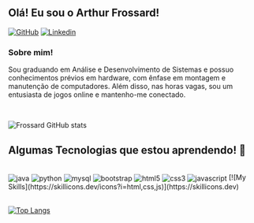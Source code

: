 ## Olá! Eu sou o Arthur Frossard!

[![GitHub](https://img.shields.io/badge/GitHub-100000?style=for-the-badge&logo=github&logoColor=white)](https://github.com/arthurfrossard)
[![Linkedin](https://img.shields.io/badge/LinkedIn-0077B5?style=for-the-badge&logo=linkedin&logoColor=white)](https://www.linkedin.com/in/arthurfrossard/)

### Sobre mim!<br/>
Sou graduando em Análise e Desenvolvimento de Sistemas e possuo conhecimentos prévios em hardware, com ênfase em montagem e manutenção de computadores. Além disso, nas horas vagas, sou um entusiasta de jogos online e mantenho-me conectado.

<br/>

![Frossard GitHub stats](https://github-readme-stats.vercel.app/api?username=arthurfrossard&show_icons=true&theme=dracula)

## Algumas Tecnologias que estou aprendendo! 📖

<div style="display': inline_block"><br/>
    <img align="center" alt="java" src="https://img.shields.io/badge/Java-ED8B00?style=for-the-badge&logo=openjdk&logoColor=white"/>
    <img align="center" alt="python" src="https://img.shields.io/badge/Python-14354C?style=for-the-badge&logo=python&logoColor=white"/>
    <img align="center" alt="mysql" src="https://img.shields.io/badge/MySQL-00000F?style=for-the-badge&logo=mysql&logoColor=white"/>
    <img align="center" alt="bootstrap" src="https://img.shields.io/badge/Bootstrap-563D7C?style=for-the-badge&logo=bootstrap&logoColor=white"/>
    <img align="center" alt="html5" src="https://img.shields.io/badge/HTML5-E34F26?style=for-the-badge&logo=html5&logoColor=white"/>
    <img align="center" alt="css3" src="https://img.shields.io/badge/CSS3-1572B6?style=for-the-badge&logo=css3&logoColor=white"/>
    <img align="center" alt="javascript" src="https://img.shields.io/badge/JavaScript-F7DF1E?style=for-the-badge&logo=javascript&logoColor=black"/>
    [![My Skills](https://skillicons.dev/icons?i=html,css,js)](https://skillicons.dev)
</div>
<br/>


[![Top Langs](https://github-readme-stats.vercel.app/api/top-langs/?username=arthurfrossard&layout=compact)](https://github.com/arthurfrossard/github-readme-stats)

